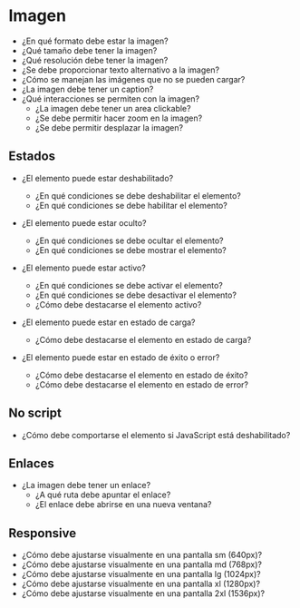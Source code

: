 # Imagen

- ¿En qué formato debe estar la imagen?
- ¿Qué tamaño debe tener la imagen?
- ¿Qué resolución debe tener la imagen?
- ¿Se debe proporcionar texto alternativo a la imagen?
- ¿Cómo se manejan las imágenes que no se pueden cargar?
- ¿La imagen debe tener un caption?
- ¿Qué interacciones se permiten con la imagen?
    - ¿La imagen debe tener un area clickable? <!-- area -->
    - ¿Se debe permitir hacer zoom en la imagen?
    - ¿Se debe permitir desplazar la imagen?

## Estados

- ¿El elemento puede estar deshabilitado?
    - ¿En qué condiciones se debe deshabilitar el elemento?
    - ¿En qué condiciones se debe habilitar el elemento?

- ¿El elemento puede estar oculto?
    - ¿En qué condiciones se debe ocultar el elemento?
    - ¿En qué condiciones se debe mostrar el elemento?

- ¿El elemento puede estar activo?
    - ¿En qué condiciones se debe activar el elemento?
    - ¿En qué condiciones se debe desactivar el elemento?
    - ¿Cómo debe destacarse el elemento activo?

- ¿El elemento puede estar en estado de carga?
    - ¿Cómo debe destacarse el elemento en estado de carga?

- ¿El elemento puede estar en estado de éxito o error?
    - ¿Cómo debe destacarse el elemento en estado de éxito?
    - ¿Cómo debe destacarse el elemento en estado de error?

## No script

- ¿Cómo debe comportarse el elemento si JavaScript está deshabilitado?

## Enlaces

- ¿La imagen debe tener un enlace?
    - ¿A qué ruta debe apuntar el enlace?
    - ¿El enlace debe abrirse en una nueva ventana?

## Responsive

- ¿Cómo debe ajustarse visualmente en una pantalla sm (640px)?
- ¿Cómo debe ajustarse visualmente en una pantalla md (768px)?
- ¿Cómo debe ajustarse visualmente en una pantalla lg (1024px)?
- ¿Cómo debe ajustarse visualmente en una pantalla xl (1280px)?
- ¿Cómo debe ajustarse visualmente en una pantalla 2xl (1536px)?